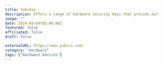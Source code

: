 ```yaml
---
title: YubiKey
description: Offers a range of hardware security keys that provide multi-factor authentication that stops modern cyberthreats.
image: ""
date: 2024-09-04T05:00:00Z
featured: false
affiliated: false
draft: false

externalURL: https://www.yubico.com/
category: "Hardware"
tags: ["Hardware Devices"]
---
```

